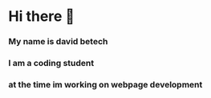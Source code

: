 # Hi there 👋

### My name is david betech 
### I am a coding student
### at the time im working on webpage development 

